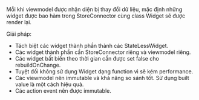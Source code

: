 Mỗi khi viewmodel được nhận diện bị thay đổi dữ liệu, mặc định những widget được bao hàm trong StoreConnector cùng class Widget sẽ được render lại.

Giải pháp: 
- Tách biệt các widget thành phần thành các StateLessWidget.
- Các widget thành phần cần StoreConnector riêng và viewmodel riêng.
- Các widget bất biến theo thời gian cần được set false cho rebuildOnChange.
- Tuyệt đối không sử dụng Widget dạng function vì sẽ kém performance.
- Các viewmodel nên immutable và khả năng so sánh tốt. Sử dụng built value là một cách hiệu quả.
- Các action event nên được immutable.
